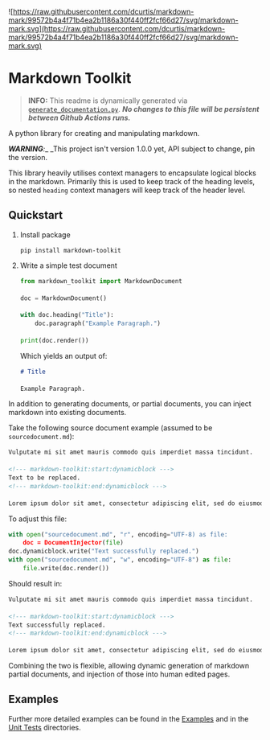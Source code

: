 ![https://raw.githubusercontent.com/dcurtis/markdown-mark/99572b4a4f71b4ea2b1186a30f440ff2fcf66d27/svg/markdown-mark.svg](https://raw.githubusercontent.com/dcurtis/markdown-mark/99572b4a4f71b4ea2b1186a30f440ff2fcf66d27/svg/markdown-mark.svg)
# Markdown Toolkit

> **INFO:** This readme is dynamically generated via [`generate_documentation.py`](generate_documentation.py). **_No changes to this file will be persistent between Github Actions runs._**

A python library for creating and manipulating markdown.

_**WARNING**:__ _This project isn't version 1.0.0 yet, API subject to change, pin the version.

This library heavily utilises context managers to encapsulate 
logical blocks in the markdown. Primarily this is used to keep 
track of the heading levels, so nested `heading` context
managers will keep track of the header level.

## Quickstart

1.  Install package
    ```shell
    pip install markdown-toolkit
    ```
1.  Write a simple test document
    ```python
    from markdown_toolkit import MarkdownDocument
    
    doc = MarkdownDocument()
    
    with doc.heading("Title"):
        doc.paragraph("Example Paragraph.")
    
    print(doc.render())
    ```
    Which yields an output of:

    ```markdown
    # Title
    
    Example Paragraph.
    ```
In addition to generating documents, or partial documents, you can inject markdown into existing documents.

Take the following source document example (assumed to be `sourcedocument.md`):

```markdown
Vulputate mi sit amet mauris commodo quis imperdiet massa tincidunt.

<!--- markdown-toolkit:start:dynamicblock --->
Text to be replaced.
<!--- markdown-toolkit:end:dynamicblock --->

Lorem ipsum dolor sit amet, consectetur adipiscing elit, sed do eiusmod tempor.
```
To adjust this file:

```python
with open("sourcedocument.md", "r", encoding="UTF-8) as file:
    doc = DocumentInjector(file)
doc.dynamicblock.write("Text successfully replaced.")
with open("sourcedocument.md", "w", encoding="UTF-8") as file:
    file.write(doc.render())

```
Should result in:

```markdown
Vulputate mi sit amet mauris commodo quis imperdiet massa tincidunt.

<!--- markdown-toolkit:start:dynamicblock --->
Text successfully replaced.
<!--- markdown-toolkit:end:dynamicblock --->

Lorem ipsum dolor sit amet, consectetur adipiscing elit, sed do eiusmod tempor.
```
Combining the two is flexible, allowing dynamic generation of markdown partial documents, and injection of those into human edited pages.

## Examples

Further more detailed examples can be found in the [Examples](./examples) and in the [Unit Tests](./tests) directories.
